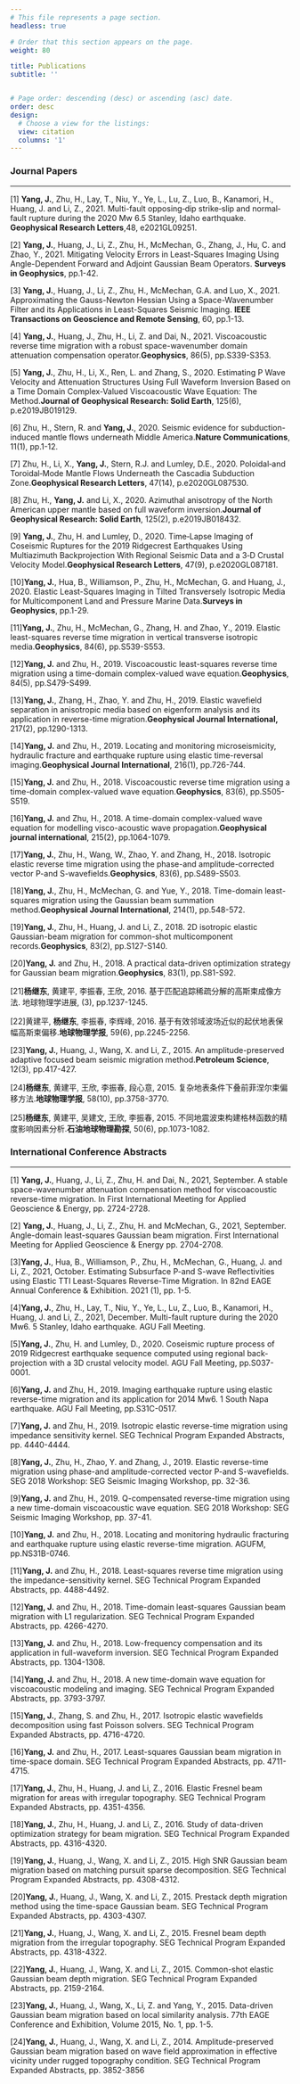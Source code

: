 ```yaml
---
# This file represents a page section.
headless: true

# Order that this section appears on the page.
weight: 80

title: Publications
subtitle: ''


# Page order: descending (desc) or ascending (asc) date.
order: desc
design:
  # Choose a view for the listings:
  view: citation
  columns: '1'
---
```


### **Journal Papers**

------

[1] **Yang, J.**, Zhu, H., Lay, T., Niu, Y., Ye, L., Lu, Z., Luo, B., Kanamori, H., Huang, J. and Li, Z., 2021. Multi-fault opposing‐dip strike‐slip and normal‐fault rupture during the 2020 Mw 6.5 Stanley, Idaho earthquake. **Geophysical Research Letters**,48, e2021GL09251.

[2] **Yang, J.**, Huang, J., Li, Z., Zhu, H., McMechan, G., Zhang, J., Hu, C. and Zhao, Y., 2021. Mitigating Velocity Errors in Least-Squares Imaging Using Angle-Dependent Forward and Adjoint Gaussian Beam Operators. **Surveys in Geophysics**, pp.1-42.

[3] **Yang, J.**, Huang, J., Li, Z., Zhu, H., McMechan, G.A. and Luo, X., 2021. Approximating the Gauss-Newton Hessian Using a Space-Wavenumber Filter and its Applications in Least-Squares Seismic Imaging. **IEEE Transactions on Geoscience and Remote Sensing**, 60, pp.1-13.

[4] **Yang, J.**, Huang, J., Zhu, H., Li, Z. and Dai, N., 2021. Viscoacoustic reverse time migration with a robust space-wavenumber domain attenuation compensation operator.**Geophysics**, 86(5), pp.S339-S353.

[5] **Yang, J.**, Zhu, H., Li, X., Ren, L. and Zhang, S., 2020. Estimating P Wave Velocity and Attenuation Structures Using Full Waveform Inversion Based on a Time Domain Complex‐Valued Viscoacoustic Wave Equation: The Method.**Journal of Geophysical Research: Solid Earth**, 125(6), p.e2019JB019129.

[6] Zhu, H., Stern, R. and **Yang, J.**, 2020. Seismic evidence for subduction-induced mantle flows underneath Middle America.**Nature Communications**, 11(1), pp.1-12.

[7] Zhu, H., Li, X., **Yang, J.**, Stern, R.J. and Lumley, D.E., 2020. Poloidal‐and Toroidal‐Mode Mantle Flows Underneath the  Cascadia Subduction Zone.**Geophysical Research Letters**, 47(14), p.e2020GL087530.

[8] Zhu, H., **Yang, J.** and Li, X., 2020. Azimuthal anisotropy of the North American upper mantle based on full waveform inversion.**Journal of Geophysical Research: Solid Earth**, 125(2), p.e2019JB018432.

[9] **Yang, J.**, Zhu, H. and Lumley, D., 2020. Time‐Lapse Imaging of Coseismic Ruptures for the 2019 Ridgecrest Earthquakes Using Multiazimuth Backprojection With Regional Seismic Data and a 3‐D Crustal Velocity Model.**Geophysical Research Letters**, 47(9), p.e2020GL087181.

[10]**Yang, J.**, Hua, B., Williamson, P., Zhu, H., McMechan, G. and Huang, J., 2020. Elastic Least-Squares Imaging in Tilted Transversely Isotropic Media for Multicomponent Land and Pressure Marine Data.**Surveys in Geophysics**, pp.1-29.

[11]**Yang, J.**, Zhu, H., McMechan, G., Zhang, H. and Zhao, Y., 2019. Elastic least-squares reverse time migration in vertical transverse isotropic media.**Geophysics**, 84(6), pp.S539-S553.

[12]**Yang, J.** and Zhu, H., 2019. Viscoacoustic least-squares reverse time migration using a time-domain complex-valued wave equation.**Geophysics**, 84(5), pp.S479-S499.

[13]**Yang, J.**, Zhang, H., Zhao, Y. and Zhu, H., 2019. Elastic wavefield separation in anisotropic media based on eigenform analysis and its application in reverse-time migration.**Geophysical Journal International,** 217(2), pp.1290-1313.

[14]**Yang, J.** and Zhu, H., 2019. Locating and monitoring microseismicity, hydraulic fracture and earthquake rupture using elastic time-reversal imaging.**Geophysical Journal International**, 216(1), pp.726-744.

[15]**Yang, J.** and Zhu, H., 2018. Viscoacoustic reverse time migration using a time-domain complex-valued wave equation.**Geophysics**, 83(6), pp.S505-S519.

[16]**Yang, J.** and Zhu, H., 2018. A time-domain complex-valued wave equation for modelling visco-acoustic wave propagation.**Geophysical journal international**, 215(2), pp.1064-1079.

[17]**Yang, J.**, Zhu, H., Wang, W., Zhao, Y. and Zhang, H., 2018. Isotropic elastic reverse time migration using the phase-and amplitude-corrected vector P-and S-wavefields.**Geophysics**, 83(6), pp.S489-S503.

[18]**Yang, J.**, Zhu, H., McMechan, G. and Yue, Y., 2018. Time-domain least-squares migration using the Gaussian beam summation method.**Geophysical Journal International**, 214(1), pp.548-572.

[19]**Yang, J.**, Zhu, H., Huang, J. and Li, Z., 2018. 2D  isotropic elastic Gaussian-beam migration for common-shot multicomponent records.**Geophysics**, 83(2), pp.S127-S140.

[20]**Yang, J.** and Zhu, H., 2018. A practical data-driven optimization strategy for Gaussian beam migration.**Geophysics**, 83(1), pp.S81-S92.

[21]**杨继东**, 黄建平, 李振春, 王欣, 2016. 基于匹配追踪稀疏分解的高斯束成像方法. 地球物理学进展, (3), pp.1237-1245.

[22]黄建平, **杨继东**, 李振春, 李辉峰, 2016. 基于有效邻域波场近似的起伏地表保幅高斯束偏移.**地球物理学报**, 59(6), pp.2245-2256.

[23]**Yang, J.**, Huang, J., Wang, X. and Li, Z., 2015. An amplitude-preserved adaptive focused beam seismic migration method.**Petroleum Science**, 12(3), pp.417-427.

[24]**杨继东**, 黄建平, 王欣, 李振春, 段心意, 2015. 复杂地表条件下叠前菲涅尔束偏移方法.**地球物理学报**, 58(10), pp.3758-3770.

[25]**杨继东**, 黄建平, 吴建文, 王欣, 李振春, 2015. 不同地震波束构建格林函数的精度影响因素分析.**石油地球物理勘探**, 50(6), pp.1073-1082.




### International Conference Abstracts

------

[1] **Yang, J.**, Huang, J., Li, Z., Zhu, H. and Dai, N., 2021, September. A stable space-wavenumber attenuation compensation method for viscoacoustic reverse-time migration. In First International Meeting for Applied Geoscience & Energy, pp. 2724-2728.

[2] **Yang, J.**, Huang, J., Li, Z., Zhu, H. and McMechan, G., 2021, September. Angle-domain least-squares Gaussian beam migration. First International Meeting for Applied Geoscience & Energy pp. 2704-2708.

[3]**Yang, J.**, Hua, B., Williamson, P., Zhu, H., McMechan, G., Huang, J. and Li, Z., 2021, October. Estimating Subsurface P-and S-wave Reflectivities using Elastic TTI Least-Squares Reverse-Time Migration. In 82nd EAGE Annual Conference & Exhibition. 2021 (1), pp. 1-5.

[4]**Yang, J.**, Zhu, H., Lay, T., Niu, Y., Ye, L., Lu, Z., Luo, B., Kanamori, H., Huang, J. and Li, Z., 2021, December. Multi-fault rupture during the 2020 Mw6. 5 Stanley, Idaho earthquake. AGU Fall Meeting.

[5]**Yang, J.**, Zhu, H. and Lumley, D., 2020. Coseismic rupture process of 2019 Ridgecrest earthquake sequence computed using regional  back-projection with a 3D crustal velocity model. AGU Fall Meeting,  pp.S037-0001.

[6]**Yang, J.** and Zhu, H., 2019. Imaging earthquake rupture using elastic reverse-time migration and its application for 2014 Mw6. 1 South Napa earthquake. AGU Fall Meeting, pp.S31C-0517.

[7]**Yang, J.** and Zhu, H., 2019. Isotropic elastic reverse-time migration using impedance sensitivity kernel. SEG Technical Program Expanded Abstracts, pp. 4440-4444.

[8]**Yang, J.**, Zhu, H., Zhao, Y. and Zhang, J., 2019. Elastic reverse-time migration using phase-and amplitude-corrected vector P-and S-wavefields. SEG 2018 Workshop: SEG Seismic Imaging Workshop, pp. 32-36.

[9]**Yang, J.** and Zhu, H., 2019. Q-compensated reverse-time migration using a new time-domain viscoacoustic wave equation. SEG 2018 Workshop: SEG Seismic Imaging Workshop, pp. 37-41.

[10]**Yang, J.** and Zhu, H., 2018. Locating and monitoring hydraulic fracturing and earthquake rupture using elastic reverse-time migration. AGUFM, pp.NS31B-0746.

[11]**Yang, J.** and Zhu, H., 2018. Least-squares reverse time migration using the impedance-sensitivity kernel. SEG Technical Program Expanded Abstracts, pp. 4488-4492.

[12]**Yang, J.** and Zhu, H., 2018. Time-domain least-squares Gaussian beam migration with L1 regularization. SEG Technical Program Expanded Abstracts, pp. 4266-4270.

[13]**Yang, J.** and Zhu, H., 2018. Low-frequency compensation and its application in full-waveform inversion. SEG Technical Program Expanded Abstracts, pp. 1304-1308.

[14]**Yang, J.** and Zhu, H., 2018. A new time-domain wave equation for viscoacoustic modeling and imaging. SEG Technical Program Expanded Abstracts, pp. 3793-3797.

[15]**Yang, J.**, Zhang, S. and Zhu, H., 2017. Isotropic elastic wavefields decomposition using fast Poisson solvers. SEG Technical Program Expanded Abstracts, pp. 4716-4720.

[16]**Yang, J.** and Zhu, H., 2017. Least-squares Gaussian beam  migration in time-space domain. SEG Technical Program Expanded Abstracts, pp. 4711-4715.

[17]**Yang, J.**, Zhu, H., Huang, J. and Li, Z., 2016. Elastic Fresnel beam migration for areas with irregular topography. SEG Technical Program Expanded Abstracts, pp. 4351-4356.

[18]**Yang, J.**, Zhu, H., Huang, J. and Li, Z., 2016. Study of  data-driven optimization strategy for beam migration. SEG Technical Program Expanded Abstracts, pp. 4316-4320.

[19]**Yang, J.**, Huang, J., Wang, X. and Li, Z., 2015. High SNR  Gaussian beam migration based on matching pursuit sparse decomposition. SEG Technical Program Expanded Abstracts, pp. 4308-4312.

[20]**Yang, J.**, Huang, J., Wang, X. and Li, Z., 2015. Prestack depth migration method using the time-space Gaussian beam. SEG Technical Program Expanded Abstracts, pp. 4303-4307.

[21]**Yang, J.**, Huang, J., Wang, X. and Li, Z., 2015. Fresnel beam depth migration from the irregular topography. SEG Technical Program Expanded Abstracts, pp. 4318-4322.

[22]**Yang, J.**, Huang, J., Wang, X. and Li, Z., 2015. Common-shot elastic Gaussian beam depth migration. SEG Technical Program Expanded Abstracts, pp. 2159-2164.

[23]**Yang, J.**, Huang, J., Wang, X., Li, Z. and Yang, Y., 2015. Data-driven Gaussian beam migration based on local similarity analysis. 77th EAGE Conference and Exhibition, Volume 2015, No. 1, pp. 1-5.

[24]**Yang, J.**, Huang, J., Wang, X. and Li, Z., 2014. Amplitude-preserved Gaussian beam  migration based on wave field approximation in effective vicinity under rugged topography condition. SEG Technical Program Expanded Abstracts, pp. 3852-3856
